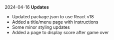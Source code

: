 2024-04-16
**Updates**
- Updated package.json to use React v18
- Added a title/menu page with instructions
- Some minor styling updates
- Added a page to display score after game over